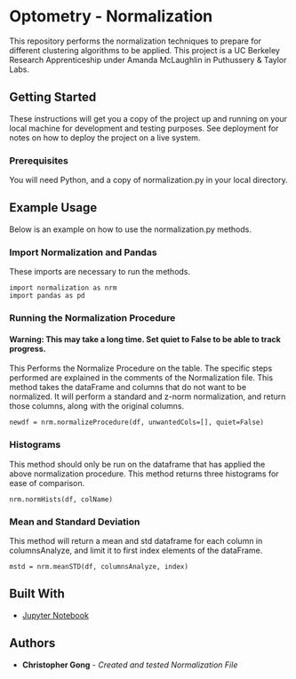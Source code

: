 # Optometry - Normalization

This repository performs the normalization techniques to prepare for different clustering algorithms to be applied. This project is a UC Berkeley Research Apprenticeship under Amanda McLaughlin in Puthussery & Taylor Labs. 

## Getting Started

These instructions will get you a copy of the project up and running on your local machine for development and testing purposes. See deployment for notes on how to deploy the project on a live system.

### Prerequisites

You will need Python, and a copy of normalization.py in your local directory. 

## Example Usage

Below is an example on how to use the normalization.py methods.

### Import Normalization and Pandas

These imports are necessary to run the methods.

```
import normalization as nrm
import pandas as pd
```

### Running the Normalization Procedure
#### Warning: This may take a long time. Set quiet to False to be able to track progress. 
This Performs the Normalize Procedure on the table. The specific steps performed are explained in the comments of the Normalization file. This method takes the dataFrame and columns that do not want to be normalized. It will perform a standard and z-norm normalization, and return those columns, along with the original columns.

```
newdf = nrm.normalizeProcedure(df, unwantedCols=[], quiet=False)
```
### Histograms
This method should only be run on the dataframe that has applied the above normalization procedure. This method returns three histograms for ease of comparison.

```
nrm.normHists(df, colName)
```

### Mean and Standard Deviation
This method will return a mean and std dataframe for each column in columnsAnalyze, and limit it to first index elements of the dataFrame.

```
mstd = nrm.meanSTD(df, columnsAnalyze, index)
```
## Built With

* [Jupyter Notebook](https://jupyter.org/)

## Authors

* **Christopher Gong** - *Created and tested Normalization File*
